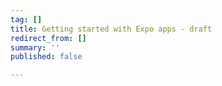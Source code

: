 ```yaml
---
tag: []
title: Getting started with Expo apps - draft
redirect_from: []
summary: ''
published: false

---
```

